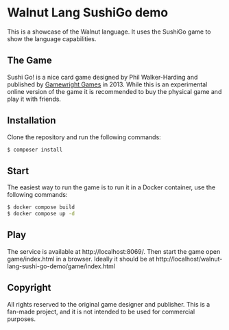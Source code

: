 # Walnut Lang SushiGo demo
This is a showcase of the Walnut language. It uses the SushiGo game to show the language capabilities.

## The Game
Sushi Go! is a nice card game designed by Phil Walker-Harding and published by
[Gamewright Games](https://gamewright.com/product/Sushi-Go) in 2013.
While this is an experimental online version of the game it is recommended to buy the physical game and 
play it with friends. 

## Installation

Clone the repository and run the following commands:

```bash
$ composer install
```

## Start

The easiest way to run the game is to run it in a Docker container, use the following commands:

```bash
$ docker compose build
$ docker compose up -d
```
## Play
The service is available at http://localhost:8069/.
Then start the game open game/index.html in a browser. 
Ideally it should be at http://localhost/walnut-lang-sushi-go-demo/game/index.html

## Copyright
All rights reserved to the original game designer and publisher. 
This is a fan-made project, and it is not intended to be used for 
commercial purposes.